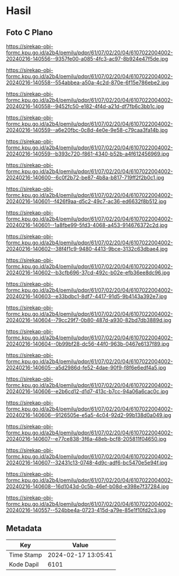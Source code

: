 # Hasil

## Foto C Plano

https://sirekap-obj-formc.kpu.go.id/a2b4/pemilu/pdpr/61/07/02/20/04/6107022004002-20240216-140556--9357fe00-a085-4fc3-ac97-8b924e47f5de.jpg

https://sirekap-obj-formc.kpu.go.id/a2b4/pemilu/pdpr/61/07/02/20/04/6107022004002-20240216-140558--554abbea-a50a-4c2d-870e-6f15e786ebe2.jpg

https://sirekap-obj-formc.kpu.go.id/a2b4/pemilu/pdpr/61/07/02/20/04/6107022004002-20240216-140558--9452fc50-e182-4f4d-a21d-df7fb6c3bb1c.jpg

https://sirekap-obj-formc.kpu.go.id/a2b4/pemilu/pdpr/61/07/02/20/04/6107022004002-20240216-140559--a6e20fbc-0c8d-4e0e-9e58-c79caa3fa14b.jpg

https://sirekap-obj-formc.kpu.go.id/a2b4/pemilu/pdpr/61/07/02/20/04/6107022004002-20240216-140559--b393c720-f861-4340-b52b-a4f612456969.jpg

https://sirekap-obj-formc.kpu.go.id/a2b4/pemilu/pdpr/61/07/02/20/04/6107022004002-20240216-140600--6c0f2b72-be87-4b8a-b817-719ff2f2b0c1.jpg

https://sirekap-obj-formc.kpu.go.id/a2b4/pemilu/pdpr/61/07/02/20/04/6107022004002-20240216-140601--f426f9aa-d5c2-49c7-ac36-ed6632f8b512.jpg

https://sirekap-obj-formc.kpu.go.id/a2b4/pemilu/pdpr/61/07/02/20/04/6107022004002-20240216-140601--1a8fbe99-5fd3-4068-a453-914676372c2d.jpg

https://sirekap-obj-formc.kpu.go.id/a2b4/pemilu/pdpr/61/07/02/20/04/6107022004002-20240216-140602--38f4f1c9-9480-4413-9bce-3132c63dbae4.jpg

https://sirekap-obj-formc.kpu.go.id/a2b4/pemilu/pdpr/61/07/02/20/04/6107022004002-20240216-140602--b3cfb696-37cd-492c-b02e-efb36ee8dc96.jpg

https://sirekap-obj-formc.kpu.go.id/a2b4/pemilu/pdpr/61/07/02/20/04/6107022004002-20240216-140603--e33bdbc1-8df7-4417-91d5-9b4143a392e7.jpg

https://sirekap-obj-formc.kpu.go.id/a2b4/pemilu/pdpr/61/07/02/20/04/6107022004002-20240216-140604--79cc29f7-0b80-487d-a930-82bd7db3889d.jpg

https://sirekap-obj-formc.kpu.go.id/a2b4/pemilu/pdpr/61/07/02/20/04/6107022004002-20240216-140604--0b99bf28-dc56-44f0-963b-0467e6137f89.jpg

https://sirekap-obj-formc.kpu.go.id/a2b4/pemilu/pdpr/61/07/02/20/04/6107022004002-20240216-140605--a5d2986d-fe52-4dae-90f9-f8f6e6edf4a5.jpg

https://sirekap-obj-formc.kpu.go.id/a2b4/pemilu/pdpr/61/07/02/20/04/6107022004002-20240216-140606--e2b6cd12-d1d7-413c-b7cc-94a06a6cac0c.jpg

https://sirekap-obj-formc.kpu.go.id/a2b4/pemilu/pdpr/61/07/02/20/04/6107022004002-20240216-140606--9126505e-e5a5-4c04-92d2-99b138d0a049.jpg

https://sirekap-obj-formc.kpu.go.id/a2b4/pemilu/pdpr/61/07/02/20/04/6107022004002-20240216-140607--e77ce838-3f6a-48eb-bcf8-205811f04650.jpg

https://sirekap-obj-formc.kpu.go.id/a2b4/pemilu/pdpr/61/07/02/20/04/6107022004002-20240216-140607--32431c13-0748-4d9c-adf6-bc5470e5e94f.jpg

https://sirekap-obj-formc.kpu.go.id/a2b4/pemilu/pdpr/61/07/02/20/04/6107022004002-20240216-140608--16d1043d-0c5b-46ef-b08d-e398e7f37284.jpg

https://sirekap-obj-formc.kpu.go.id/a2b4/pemilu/pdpr/61/07/02/20/04/6107022004002-20240216-140557--524bbe4a-0723-415d-a79e-85e1f10fd2c3.jpg


## Metadata

| Key        | Value               |
| ---------- | ------------------- |
| Time Stamp | 2024-02-17 13:05:41 |
| Kode Dapil | 6101                |



